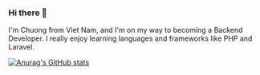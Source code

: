 ### Hi there 👋

I'm Chuong from Viet Nam, and I'm on my way to becoming a Backend Developer.  I really enjoy learning languages and frameworks like PHP and Laravel.

[![Anurag's GitHub stats](https://github-readme-stats.vercel.app/api?username=nguyenthanhchuong184)](https://github.com/anuraghazra/github-readme-stats)
